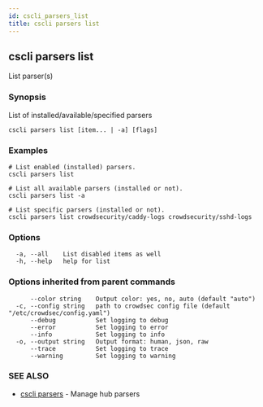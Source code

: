```yaml
---
id: cscli_parsers_list
title: cscli parsers list
---
```

## cscli parsers list

List parser(s)

### Synopsis

List of installed/available/specified parsers

```
cscli parsers list [item... | -a] [flags]
```

### Examples

```
# List enabled (installed) parsers.
cscli parsers list

# List all available parsers (installed or not).
cscli parsers list -a

# List specific parsers (installed or not).
cscli parsers list crowdsecurity/caddy-logs crowdsecurity/sshd-logs
```

### Options

```
  -a, --all    List disabled items as well
  -h, --help   help for list
```

### Options inherited from parent commands

```
      --color string    Output color: yes, no, auto (default "auto")
  -c, --config string   path to crowdsec config file (default "/etc/crowdsec/config.yaml")
      --debug           Set logging to debug
      --error           Set logging to error
      --info            Set logging to info
  -o, --output string   Output format: human, json, raw
      --trace           Set logging to trace
      --warning         Set logging to warning
```

### SEE ALSO

* [cscli parsers](/cscli/cscli_parsers.md)	 - Manage hub parsers

